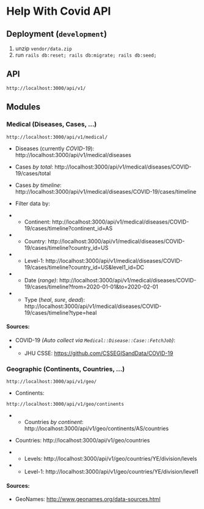 # Help With Covid API

## Deployment (`development`)
1. unzip `vendor/data.zip`
2. run `rails db:reset; rails db:migrate; rails db:seed;`

## API
```
http://localhost:3000/api/v1/
```

## Modules
### Medical (Diseases, Cases, ...)
```
http://localhost:3000/api/v1/medical/
```
* Diseases (currently *COVID-19*):
http://localhost:3000/api/v1/medical/diseases

* Cases *by total*:
http://localhost:3000/api/v1/medical/diseases/COVID-19/cases/total

* Cases *by timeline*:
http://localhost:3000/api/v1/medical/diseases/COVID-19/cases/timeline

* Filter data by:
* * Continent: http://localhost:3000/api/v1/medical/diseases/COVID-19/cases/timeline?continent_id=AS
* * Country: http://localhost:3000/api/v1/medical/diseases/COVID-19/cases/timeline?country_id=US
* * Level-1: http://localhost:3000/api/v1/medical/diseases/COVID-19/cases/timeline?country_id=US&level1_id=DC
* * Date (*range)*: http://localhost:3000/api/v1/medical/diseases/COVID-19/cases/timeline?from=2020-01-01&to=2020-02-01
* * Type (*heal*, *sure*, *dead*): http://localhost:3000/api/v1/medical/diseases/COVID-19/cases/timeline?type=heal

#### Sources:
- COVID-19 *(Auto collect via `Medical::Disease::Case::FetchJob`)*: 
- - JHU CSSE: https://github.com/CSSEGISandData/COVID-19

### Geographic (Continents, Countries, ...)
```
http://localhost:3000/api/v1/geo/
```

* Continents:
```
http://localhost:3000/api/v1/geo/continents
```

* * Countries *by continent*:
http://localhost:3000/api/v1/geo/continents/AS/countries

* Countries:
http://localhost:3000/api/v1/geo/countries

* * Levels:
http://localhost:3000/api/v1/geo/countries/YE/division/levels

* * Level-1:
http://localhost:3000/api/v1/geo/countries/YE/division/level1

#### Sources:
* GeoNames: http://www.geonames.org/data-sources.html